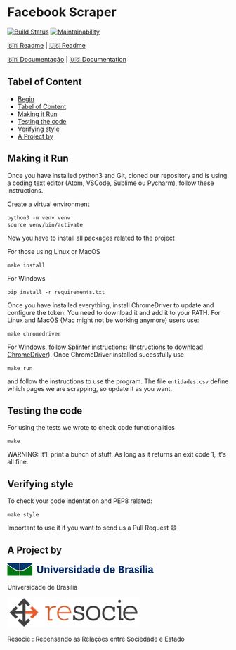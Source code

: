 # Facebook Scraper

[![Build Status](https://travis-ci.org/unb-cic-esw/facebook-page-post-scraper.svg?branch=master)](https://travis-ci.org/unb-cic-esw/facebook-page-post-scraper)
[![Maintainability](https://api.codeclimate.com/v1/badges/6d78fb4221b49847ca9c/maintainability)](https://codeclimate.com/github/unb-cic-esw/facebook-page-post-scraper/maintainability)

[:brazil: Readme](../../../../README.md) | [:us: Readme](./README.md)

[:brazil: Documentação](../../../Docs/Portuguese/Doc.md) |
[:us: Documentation](../../../Docs/English/Doc.md)

## Tabel of Content

* [Begin](#facebook-scraper)
* [Tabel of Content](#table-of-content)
* [Making it Run](#making-it-run)
* [Testing the code](#testing-the-code)
* [Verifying style](#verifying-style)
* [A Project by](#a-project-by)

## Making it Run

Once you have installed python3 and Git, cloned our repository and is using
a coding text editor (Atom, VSCode, Sublime ou Pycharm), follow these instructions.

Create a virtual environment

```
python3 -m venv venv
source venv/bin/activate
```

Now you have to install all packages related to the project

For those using Linux or MacOS

```
make install
```

For Windows

```
pip install -r requirements.txt
```

Once you have installed everything, install ChromeDriver to update and
configure the token. You need to download it and add it to your PATH.
For Linux and MacOS (Mac might not be working anymore) users use:

```
make chromedriver
```

For Windows, follow Splinter instructions:
([Instructions to download ChromeDriver](https://splinter.readthedocs.io/en/latest/drivers/chrome.html)).
Once ChromeDriver installed sucessfully use

```
make run
```

and follow the instructions to use the program. The file `entidades.csv` define
which pages we are scrapping, so update it as you want.

## Testing the code

For using the tests we wrote to check code functionalities

```
make
```

WARNING: It'll print a bunch of stuff. As long as it returns an exit code 1,
it's all fine.

## Verifying style

To check your code indentation and PEP8 related:

```
make style
```

Important to use it if you want to send us a Pull Request :smile:

## A Project by

[![alt text][unb]](https://www.unb.br/)

[unb]:../../../Images/logo_unb.png

Universidade de Brasília

[![alt text][resocie]](https://www.resocie.org/)

[resocie]:../../../Images/resocie.jpg

Resocie : Repensando as Relações entre Sociedade e Estado
